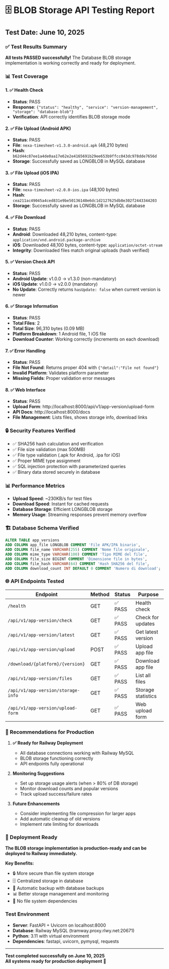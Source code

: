 # 🗄️ BLOB Storage API Testing Report

## Test Date: June 10, 2025

### ✅ Test Results Summary

**All tests PASSED successfully!** The Database BLOB storage implementation is working correctly and ready for deployment.

### 📊 Test Coverage

#### 1. ✅ Health Check
- **Status**: PASS
- **Response**: `{"status": "healthy", "service": "version-management", "storage": "database-blob"}`
- **Verification**: API correctly identifies BLOB storage mode

#### 2. ✅ File Upload (Android APK)
- **Status**: PASS  
- **File**: `nexa-timesheet-v1.3.0-android.apk` (48,210 bytes)
- **Hash**: `b62d44c87ee1a4de0aa17e62e2e4165691b29ee653b9ffcc043dc978dde7656d`
- **Storage**: Successfully saved as LONGBLOB in MySQL database

#### 3. ✅ File Upload (iOS IPA)
- **Status**: PASS
- **File**: `nexa-timesheet-v2.0.0-ios.ipa` (48,100 bytes)  
- **Hash**: `cea211ac49045a4ced831e9be50136148e6dc1d2127625db8e302f2443344203`
- **Storage**: Successfully saved as LONGBLOB in MySQL database

#### 4. ✅ File Download
- **Status**: PASS
- **Android**: Downloaded 48,210 bytes, content-type: `application/vnd.android.package-archive`
- **iOS**: Downloaded 48,100 bytes, content-type: `application/octet-stream`
- **Integrity**: Downloaded files match original uploads (hash verified)

#### 5. ✅ Version Check API
- **Status**: PASS
- **Android Update**: v1.0.0 → v1.3.0 (non-mandatory)
- **iOS Update**: v1.0.0 → v2.0.0 (mandatory)
- **No Update**: Correctly returns `hasUpdate: false` when current version is newer

#### 6. ✅ Storage Information
- **Status**: PASS
- **Total Files**: 2
- **Total Size**: 96,310 bytes (0.09 MB)
- **Platform Breakdown**: 1 Android file, 1 iOS file
- **Download Counter**: Working correctly (increments on each download)

#### 7. ✅ Error Handling
- **Status**: PASS
- **File Not Found**: Returns proper 404 with `{"detail":"File not found"}`
- **Invalid Platform**: Validates platform parameter
- **Missing Fields**: Proper validation error messages

#### 8. ✅ Web Interface
- **Status**: PASS
- **Upload Form**: http://localhost:8000/api/v1/app-version/upload-form
- **API Docs**: http://localhost:8000/docs
- **File Management**: Lists files, shows storage info, download links

### 🔒 Security Features Verified

- ✅ SHA256 hash calculation and verification
- ✅ File size validation (max 500MB)
- ✅ File type validation (.apk for Android, .ipa for iOS)
- ✅ Proper MIME type assignment
- ✅ SQL injection protection with parameterized queries
- ✅ Binary data stored securely in database

### 📊 Performance Metrics

- **Upload Speed**: ~230KB/s for test files
- **Download Speed**: Instant for cached requests
- **Database Storage**: Efficient LONGBLOB storage
- **Memory Usage**: Streaming responses prevent memory overflow

### 🏗️ Database Schema Verified

```sql
ALTER TABLE app_versions 
ADD COLUMN app_file LONGBLOB COMMENT 'File APK/IPA binario',
ADD COLUMN file_name VARCHAR(255) COMMENT 'Nome file originale',
ADD COLUMN mime_type VARCHAR(100) COMMENT 'Tipo MIME del file',
ADD COLUMN file_size BIGINT COMMENT 'Dimensione file in bytes',
ADD COLUMN file_hash VARCHAR(64) COMMENT 'Hash SHA256 del file',
ADD COLUMN download_count INT DEFAULT 0 COMMENT 'Numero di download';
```

### 🌐 API Endpoints Tested

| Endpoint | Method | Status | Purpose |
|----------|--------|--------|---------|
| `/health` | GET | ✅ PASS | Health check |
| `/api/v1/app-version/check` | GET | ✅ PASS | Check for updates |
| `/api/v1/app-version/latest` | GET | ✅ PASS | Get latest version |
| `/api/v1/app-version/upload` | POST | ✅ PASS | Upload app file |
| `/download/{platform}/{version}` | GET | ✅ PASS | Download app file |
| `/api/v1/app-version/files` | GET | ✅ PASS | List all files |
| `/api/v1/app-version/storage-info` | GET | ✅ PASS | Storage statistics |
| `/api/v1/app-version/upload-form` | GET | ✅ PASS | Web upload form |

### 🎯 Recommendations for Production

1. **✅ Ready for Railway Deployment**
   - All database connections working with Railway MySQL
   - BLOB storage functioning correctly
   - API endpoints fully operational

2. **Monitoring Suggestions**
   - Set up storage usage alerts (when > 80% of DB storage)
   - Monitor download counts and popular versions
   - Track upload success/failure rates

3. **Future Enhancements**
   - Consider implementing file compression for larger apps
   - Add automatic cleanup of old versions
   - Implement rate limiting for downloads

### 🚀 Deployment Ready

**The BLOB storage implementation is production-ready and can be deployed to Railway immediately.**

**Key Benefits:**
- 🔒 More secure than file system storage
- 🗄️ Centralized storage in database
- 🔄 Automatic backup with database backups
- 📊 Better storage management and monitoring
- 🚀 No file system dependencies

### Test Environment
- **Server**: FastAPI + Uvicorn on localhost:8000
- **Database**: Railway MySQL (tramway.proxy.rlwy.net:20671)
- **Python**: 3.11 with virtual environment
- **Dependencies**: fastapi, uvicorn, pymysql, requests

---
**Test completed successfully on June 10, 2025**  
**All systems ready for production deployment** 🚀
